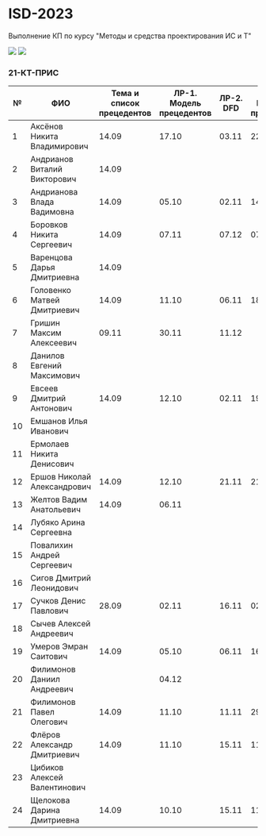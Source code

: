 # ISD-2023
Выполнение КП по курсу "Методы и средства проектирования ИС и Т"

<img src="https://img.shields.io/github/commit-activity/m/nntu-cs/ISD-2023?color=lime&style=for-the-badge">
<img src="https://img.shields.io/github/last-commit/nntu-cs/ISD-2023?color=darkgreen&style=for-the-badge">

### 21-КТ-ПРИС

|№ |  ФИО | Тема и список прецедентов | ЛР-1. Модель прецедентов | ЛР-2. DFD | ЛР-3. Модель процессов | ЛР-4. Модели данных | Курсовой проект | Итог |
| -- | ------ |  ----- |  ----- |  ----- |  ----- |  ----- |  ----- |  ----- |
| 1 | Аксёнов Никита Владимирович | 14.09 | 17.10 | 03.11 | 22.11 |      |      |
| 2 | Андрианов Виталий Викторович | 14.09 |      |      |      | 03.12 |      |
| 3 | Андрианова Влада Вадимовна  | 14.09 | 05.10 | 02.11 | 14.11 |      |      |
| 4 | Боровков Никита Сергеевич | 14.09 | 07.11 | 07.12 | 07.12 |      |      |
| 5 | Варенцова Дарья Дмитриевна | 14.09 |      |      |      |      |      |
| 6 | Головенко Матвей Дмитриевич | 14.09 | 11.10 | 06.11 | 18.11 | 11.12 |      |
| 7 | Гришин Максим Алексеевич | 09.11 | 30.11 | 11.12 |      |      |      |
| 8 | Данилов Евгений Максимович |      |      |      |      |      |      |
| 9 | Евсеев Дмитрий Антонович | 14.09 | 12.10 | 02.11 | 19.11 | 30.11 |      |
| 10 | Емшанов Илья Иванович |      |      |      |      |      |      |
| 11 | Ермолаев Никита Денисович |      |      |      |      |      |      |
| 12 | Ершов Николай Александрович | 14.09 | 12.10 | 21.11 | 21.11 | 11.12 |      |
| 13 | Желтов Вадим Анатольевич | 14.09 | 06.11 |      |      |      |      |
| 14 | Лубяко Арина Сергеевна |      |      |      |      |      |      |
| 15 | Повалихин Андрей Сергеевич |      |      |      |      |      |      |
| 16 | Сигов Дмитрий Леонидович |      |      |      |      |      |      |
| 17 | Сучков Денис Павлович | 28.09 | 02.11 | 16.11 | 02.12 | 07.12 |      |
| 18 | Сычев Алексей Андреевич |      |      |      |      |      |      |
| 19 | Умеров Эмран Саитович | 14.09 | 05.10 | 06.11 | 16.11 | 29.11 |      |
| 20 | Филимонов Даниил Андреевич |      | 04.12 |      |      |      |      |
| 21 | Филимонов Павел Олегович | 14.09 | 11.10 | 11.11 | 29.11 | 08.12 |      |
| 22 | Флёров Александр Дмитриевич | 14.09 | 11.10 | 15.11 | 11.12 |      |      |
| 23 | Цибиков Алексей Валентинович |      |      |      |      |      |      |
| 24 | Щелокова Дарина Дмитриевна | 14.09 | 10.10 | 15.11 | 11.12 |      |      |
